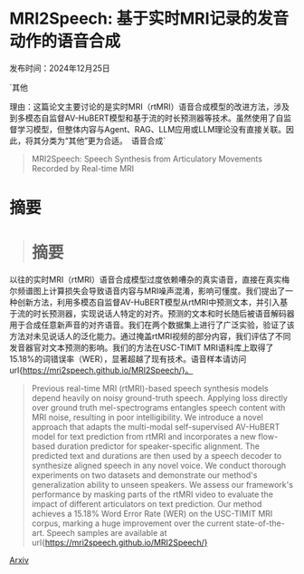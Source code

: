 # MRI2Speech: 基于实时MRI记录的发音动作的语音合成

发布时间：2024年12月25日

`其他

理由：这篇论文主要讨论的是实时MRI（rtMRI）语音合成模型的改进方法，涉及到多模态自监督AV-HuBERT模型和基于流的时长预测器等技术。虽然使用了自监督学习模型，但整体内容与Agent、RAG、LLM应用或LLM理论没有直接关联。因此，将其分类为“其他”更为合适。` `语音合成`

> MRI2Speech: Speech Synthesis from Articulatory Movements Recorded by Real-time MRI

# 摘要

> # 摘要
以往的实时MRI（rtMRI）语音合成模型过度依赖嘈杂的真实语音，直接在真实梅尔频谱图上计算损失会导致语音内容与MRI噪声混淆，影响可懂度。我们提出了一种创新方法，利用多模态自监督AV-HuBERT模型从rtMRI中预测文本，并引入基于流的时长预测器，实现说话人特定的对齐。预测的文本和时长随后被语音解码器用于合成任意新声音的对齐语音。我们在两个数据集上进行了广泛实验，验证了该方法对未见说话人的泛化能力。通过掩盖rtMRI视频的部分内容，我们评估了不同发音器官对文本预测的影响。我们的方法在USC-TIMIT MRI语料库上取得了15.18%的词错误率（WER），显著超越了现有技术。语音样本请访问url{https://mri2speech.github.io/MRI2Speech/}。

> Previous real-time MRI (rtMRI)-based speech synthesis models depend heavily on noisy ground-truth speech. Applying loss directly over ground truth mel-spectrograms entangles speech content with MRI noise, resulting in poor intelligibility. We introduce a novel approach that adapts the multi-modal self-supervised AV-HuBERT model for text prediction from rtMRI and incorporates a new flow-based duration predictor for speaker-specific alignment. The predicted text and durations are then used by a speech decoder to synthesize aligned speech in any novel voice. We conduct thorough experiments on two datasets and demonstrate our method's generalization ability to unseen speakers. We assess our framework's performance by masking parts of the rtMRI video to evaluate the impact of different articulators on text prediction. Our method achieves a $15.18\%$ Word Error Rate (WER) on the USC-TIMIT MRI corpus, marking a huge improvement over the current state-of-the-art. Speech samples are available at url{https://mri2speech.github.io/MRI2Speech/}

[Arxiv](https://arxiv.org/abs/2412.18836)